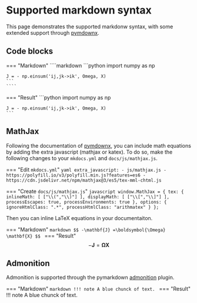 # Supported markdown syntax

This page demonstrates the supported markdonw syntax, with some extended support
through [pymdownx].

## Code blocks

=== "Markdown"
    ````markdown
    ```python
    import numpy as np

    J = - np.einsum('ij,jk->ik', Omega, X)
    ```
    ````

=== "Result"
    ```python
    import numpy as np

    J = - np.einsum('ij,jk->ik', Omega, X)
    ```

## MathJax

Following the documentation of [pymdownx][mathjax], you can include math
equations by adding the extra javascript (mathjax or katex). To do so, make the
following changes to your `mkdocs.yml` and `docs/js/mathjax.js`.

=== "Edit `mkdocs.yml`"
    ```yaml
    extra_javascript:
      - js/mathjax.js
      - https://polyfill.io/v3/polyfill.min.js?features=es6
      - https://cdn.jsdelivr.net/npm/mathjax@3/es5/tex-mml-chtml.js
    ```

=== "Create `docs/js/mathjax.js`"
    ``` javascript
    window.MathJax = {
    tex: {
        inlineMath: [ ["\\(","\\)"] ],
        displayMath: [ ["\\[","\\]"] ],
        processEscapes: true,
        processEnvironments: true
    },
    options: {
        ignoreHtmlClass: ".*",
        processHtmlClass: "arithmatex"
    }
    };
    ```

Then you can inline LaTeX equations in your documentaiton.

=== "Markdown"
    ```markdown
    $$
    -\mathbf{J} =\boldsymbol{\Omega} \mathbf{X}
    $$
    ```
=== "Result"
    $$
    -\mathbf{J} =\boldsymbol{\Omega} \mathbf{X}
    $$




## Admonition

Admonition is supported through the pymarkdown [admonition] plugin.

=== "Markdown"
    ```markdown
    !!! note
        A blue chunck of text.
    ```
=== "Result"
    !!! note
        A blue chunck of text.


[mathjax]: https://facelessuser.github.io/pymdown-extensions/extensions/arithmatex/
[pymdownx]: https://facelessuser.github.io/pymdown-extensions/
[admonition]: https://python-markdown.github.io/extensions/admonition/